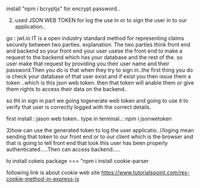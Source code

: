 install "npm i bcryptjs" for encrypt password..


2) used JSON WEB TOKEN for log the use in or to sign the  user in to our application..

go : jwt.io
IT is a open industry standard method for representing claims securely between two parties.
explanation: The two parties think front end and backend so your front end your user usese the front end to make a request to the  backend which has your database and the rest of the. so user make that request by providing you their user name and their password.Then you do is that when they try to sign in..the first thing you  do is check your database of that user exist.and if exist you then issue them a token ..which is this json web token.
then that token will anable them or give them rights to access their data on the backend..

so tht in sign in part we going togenerate web token and going to use it to verify that user is correctly logged with the correct details.

first install : jason web token..
type in terminal..: npm i jsonwetoken 


3)how can use the generated token to log the user applicatio.
//loging mean sending that token to our front end or to our client which is the browser and that is going to tell front end that look this user has been properly authenticated.....Then can access backend.....

to install cokeis package === "npm i install cookie-parser

following link is about cookie web site
https://www.tutorialspoint.com/res-cookie-method-in-express-js


  



